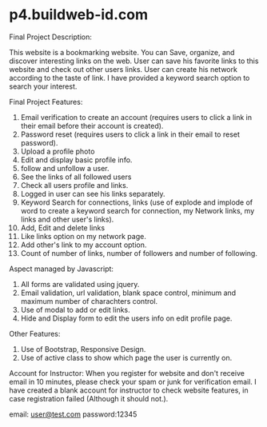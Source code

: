 p4.buildweb-id.com
==================
Final Project Description:

This website is a bookmarking website. 
You can Save, organize, and discover interesting links on the web. 
User can save his favorite links to this website and check out other users links.
User can create his network according to the taste of link. 
I have provided a keyword search option to search your interest.


Final Project Features:

1) Email verification to create an account (requires users to click a link in their email before their account is created).<br/>
2) Password reset (requires users to click a link in their email to reset password).
3) Upload a profile photo
4) Edit and display basic profile info.
5) follow and unfollow a user.
6) See the links of all followed users
7) Check all users profile and links.
8) Logged in user can see his links separately.
9) Keyword Search for connections, links (use of explode and implode of word to create a keyword search for connection, my Network links, my links and other user's links). 
10) Add, Edit and delete links
11) Like links option on my network page.
12) Add other's link to my account option.
13) Count of number of links, number of followers and number of following.

Aspect managed by Javascript:
1) All forms are validated using jquery.
2) Email validation, url validation, blank space control, minimum and maximum number of charachters control.
3) Use of modal to add or edit links.
4) Hide and Display form to edit the users info on edit profile page.

Other Features:
 1) Use of Bootstrap, Responsive Design.
 2) Use of active class to show which page the user is currently on.
 
 Account for Instructor:
 When you register for website and don't receive email in 10 minutes, please check your spam or junk for verification email.
 I have created a blank account for instructor to check website features, in case registration failed (Although it should not.).
 
 email: user@test.com
 password:12345